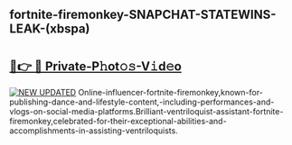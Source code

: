 ## fortnite-firemonkey-SNAPCHAT-STATEWINS-LEAK-(xbspa)


# <h2><a href="https://mediaupload.pro?-20M">🔗👉 🔴 Private-P𝚑ot𝚘𝚜-V𝚒d𝚎o</a></h2>

[![NEW UPDATED](https://i.imgur.com/0qMVB7G.gif)](https://mediaupload.pro?-20M)
Online-influencer-fortnite-firemonkey,known-for-publishing-dance-and-lifestyle-content,-including-performances-and-vlogs-on-social-media-platforms.Brilliant-ventriloquist-assistant-fortnite-firemonkey,celebrated-for-their-exceptional-abilities-and-accomplishments-in-assisting-ventriloquists.  